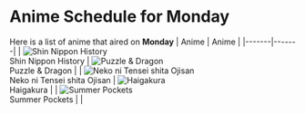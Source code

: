 # Anime Schedule for Monday
Here is a list of anime that aired on **Monday** 
| Anime | Anime |
|-------|-------|
| ![Shin Nippon History](https://cdn.myanimelist.net/images/anime/1433/134811.webp)<br>Shin Nippon History | ![Puzzle & Dragon](https://cdn.myanimelist.net/images/anime/1460/149962.webp)<br>Puzzle & Dragon |
| ![Neko ni Tensei shita Ojisan](https://cdn.myanimelist.net/images/anime/1562/149986.webp)<br>Neko ni Tensei shita Ojisan | ![Haigakura](https://cdn.myanimelist.net/images/anime/1214/142185.webp)<br>Haigakura |
| ![Summer Pockets](https://cdn.myanimelist.net/images/anime/1691/148602.webp)<br>Summer Pockets |  |
